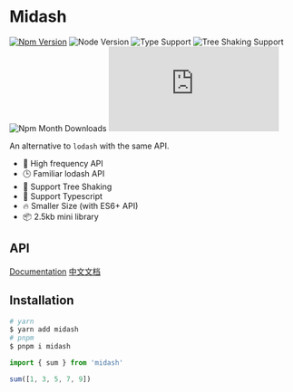 # Midash

[![Npm Version](https://badgen.net/npm/v/midash)](https://npmjs.com/package/midash)
![Node Version](https://badgen.net/npm/node/midash)
![Type Support](https://badgen.net/npm/types/midash)
![Tree Shaking Support](https://badgen.net/bundlephobia/tree-shaking/midash)
![Npm Month Downloads](https://badgen.net/npm/dw/midash)
[![Gzip Size](https://img.badgesize.io/https://unpkg.com/midash/dist/index.esm.js?compression=gzip)](https://unpkg.com/midash/dist/index.esm.js)

An alternative to `lodash` with the same API. 

+ 🔨 High frequency API
+ 🕒 Familiar lodash API
+ 💪 Support Tree Shaking
+ 👫 Support Typescript
+ 🔥 Smaller Size (with ES6+ API)
+ 📦 2.5kb mini library

## API

[Documentation](https://midash.devtool.tech/) [中文文档](https://midash.devtool.tech/zh/api.html)

## Installation

``` bash
# yarn
$ yarn add midash
# pnpm
$ pnpm i midash
```


``` js
import { sum } from 'midash'

sum([1, 3, 5, 7, 9])
```
